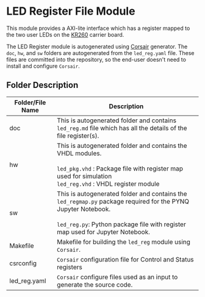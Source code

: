 # LED Register File Module

This module provides a AXI-lite interface which has a register mapped to the two user LEDs on the [KR260](https://www.xilinx.com/products/som/kria/kr260-robotics-starter-kit.html) carrier board.

The LED Register module is autogenerated using [Corsair](https://github.com/odelayIO/corsair-reg-map) generator.  The `doc`, `hw`, and `sw` folders are autogenerated from the `led_reg.yaml` file.  These files are committed into the repository, so the end-user doesn't need to install and configure `Corsair`.



## Folder Description

| Folder/File Name | Description                                                  |
| ---------------- | ------------------------------------------------------------ |
| doc              | This is autogenerated folder and contains `led_reg.md` file which has all the details of the file register(s). |
| hw               | This is autogenerated folder and contains the VHDL modules.<br /><br />`led_pkg.vhd` : Package file with register map used for simulation<br />`led_reg.vhd` : VHDL register module |
| sw               | This is autogenerated folder and contains the `led_regmap.py` package required for the PYNQ Jupyter Notebook.   <br /><br />`led_reg.py`: Python package file with register map used for Jupyter Notebook. |
| Makefile         | Makefile for building the `led_reg` module using `Corsair`.  |
| csrconfig        | `Corsair` configuration file for Control and Status registers |
| led_reg.yaml     | `Corsair` configure files used as an input to generate the source code. |

